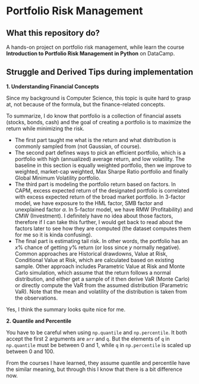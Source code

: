 # Portfolio Risk Management

## What this repository do?

A hands-on project on portfolio risk management, while learn the course **Introduction to Portfolio Risk Management in Python** on DataCamp.

## Struggle and Derived Tips during implementation

**1. Understanding Financial Concepts**

Since my background is Computer Science, this topic is quite hard to grasp at, not because of the formula, but the finance-related concepts.

To summarize, I do know that portfolio is a collection of financial assets (stocks, bonds, cash) and the goal of creating a portfolio is to maximize the return while minimizing the risk.
- The first part taught me what is the return and what distribution is commonly sampled from (not Gaussian, of course). 
- The second part defines ways to pick an efficient portfolio, which is a portfolio with high (annualized) average return, and low volatility. The baseline in this section is equally weighted portfolio, then we improve to weighted, market-cap weighted, Max Sharpe Ratio portfolio and finally Global Minimum Volatility portfolio.
- The third part is modeling the portfolio return based on factors. In CAPM, excess expected return of the designated portfolio is correlated with excess expected return of the broad market portfolio. In 3-factor model, we have exposure to the HML factor, SMB factor and unexplained factor $\alpha$. In 5-factor model, we have RMW (Profitability) and CMW (Investment). I definitely have no idea about those factors, therefore if I can take this further, I would get back to read about the factors later to see how they are computed (the dataset computes them for me so it is kinda confusing).
- The final part is estimating tail risk. In other words, the portfolio has an $x$% chance of getting $y$% return (or loss since $y$ normally negative). Common approaches are Historical drawdowns, Value at Risk, Conditional Value at Risk, which are calculated based on existing sample. Other approach includes Parametric Value at Risk and Monte Carlo simulation, which assume that the return follows a normal distribution, and either get a sample of it then derive VaR (Monte Carlo) or directly compute the VaR from the assumed distribution (Parametric VaR). Note that the mean and volatility of the distribution is taken from the observations.

Yes, I think the summary looks quite nice for me.

**2. Quantile and Percentile**

You have to be careful when using `np.quantile` and `np.percentile`. It both accept the first 2 arguments are `arr` and `q`. But the elements of `q` in `np.quantile` must be between 0 and 1, while `q` in `np.percentile` is scaled up between 0 and 100.

From the courses I have learned, they assume quantile and percentile have the similar meaning, but through this I know that there is a bit difference now.
